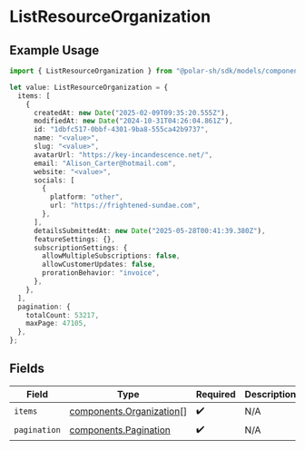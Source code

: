 # ListResourceOrganization

## Example Usage

```typescript
import { ListResourceOrganization } from "@polar-sh/sdk/models/components/listresourceorganization.js";

let value: ListResourceOrganization = {
  items: [
    {
      createdAt: new Date("2025-02-09T09:35:20.555Z"),
      modifiedAt: new Date("2024-10-31T04:26:04.861Z"),
      id: "1dbfc517-0bbf-4301-9ba8-555ca42b9737",
      name: "<value>",
      slug: "<value>",
      avatarUrl: "https://key-incandescence.net/",
      email: "Alison_Carter@hotmail.com",
      website: "<value>",
      socials: [
        {
          platform: "other",
          url: "https://frightened-sundae.com",
        },
      ],
      detailsSubmittedAt: new Date("2025-05-28T00:41:39.380Z"),
      featureSettings: {},
      subscriptionSettings: {
        allowMultipleSubscriptions: false,
        allowCustomerUpdates: false,
        prorationBehavior: "invoice",
      },
    },
  ],
  pagination: {
    totalCount: 53217,
    maxPage: 47105,
  },
};
```

## Fields

| Field                                                                | Type                                                                 | Required                                                             | Description                                                          |
| -------------------------------------------------------------------- | -------------------------------------------------------------------- | -------------------------------------------------------------------- | -------------------------------------------------------------------- |
| `items`                                                              | [components.Organization](../../models/components/organization.md)[] | :heavy_check_mark:                                                   | N/A                                                                  |
| `pagination`                                                         | [components.Pagination](../../models/components/pagination.md)       | :heavy_check_mark:                                                   | N/A                                                                  |